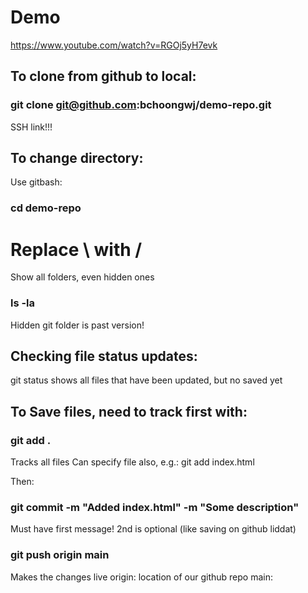 # Demo

https://www.youtube.com/watch?v=RGOj5yH7evk

## To clone from github to local:

### git clone git@github.com:bchoongwj/demo-repo.git

SSH link!!!

## To change directory:

Use gitbash:

### cd demo-repo

# Replace \ with /

Show all folders, even hidden ones

### ls -la

Hidden git folder is past version!

## Checking file status updates:

git status
shows all files that have been updated, but no saved yet

## To Save files, need to track first with:

### git add .

Tracks all files
Can specify file also, e.g.:
git add index.html

Then:

### git commit -m "Added index.html" -m "Some description"

Must have first message! 2nd is optional (like saving on github liddat)

### git push origin main

Makes the changes live
origin: location of our github repo
main:
